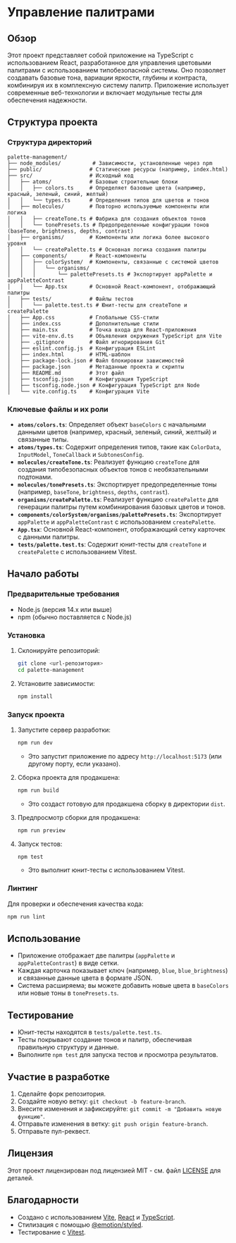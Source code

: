 # Управление палитрами

## Обзор

Этот проект представляет собой приложение на TypeScript с использованием React, разработанное для управления цветовыми палитрами с использованием типобезопасной системы. Оно позволяет создавать базовые тона, вариации яркости, глубины и контраста, комбинируя их в комплексную систему палитр. Приложение использует современные веб-технологии и включает модульные тесты для обеспечения надежности.

## Структура проекта

### Структура директорий

```
palette-management/
├── node_modules/          # Зависимости, установленные через npm
├── public/               # Статические ресурсы (например, index.html)
├── src/                  # Исходный код
│   ├── atoms/            # Базовые строительные блоки
│   │   ├── colors.ts     # Определяет базовые цвета (например, красный, зеленый, синий, желтый)
│   │   └── types.ts      # Определения типов для цветов и тонов
│   ├── molecules/        # Повторно используемые компоненты или логика
│   │   ├── createTone.ts # Фабрика для создания объектов тонов
│   │   └── tonePresets.ts # Предопределенные конфигурации тонов (baseTone, brightness, depths, contrast)
│   ├── organisms/        # Компоненты или логика более высокого уровня
│   │   └── createPalette.ts # Основная логика создания палитры
│   ├── components/       # React-компоненты
│   │   ├── colorSystem/  # Компоненты, связанные с системой цветов
│   │   │   └── organisms/
│   │   │       └── palettePresets.ts # Экспортирует appPalette и appPaletteContrast
│   │   └── App.tsx       # Основной React-компонент, отображающий палитры
│   ├── tests/            # Файлы тестов
│   │   └── palette.test.ts # Юнит-тесты для createTone и createPalette
│   ├── App.css           # Глобальные CSS-стили
│   ├── index.css         # Дополнительные стили
│   ├── main.tsx          # Точка входа для React-приложения
│   ├── vite-env.d.ts     # Объявления окружения TypeScript для Vite
│   ├── .gitignore        # Файл игнорирования Git
│   ├── eslint.config.js  # Конфигурация ESLint
│   ├── index.html        # HTML-шаблон
│   ├── package-lock.json # Файл блокировки зависимостей
│   ├── package.json      # Метаданные проекта и скрипты
│   ├── README.md         # Этот файл
│   ├── tsconfig.json     # Конфигурация TypeScript
│   ├── tsconfig.node.json # Конфигурация TypeScript для Node
│   └── vite.config.ts    # Конфигурация Vite
```

### Ключевые файлы и их роли

- **`atoms/colors.ts`**: Определяет объект `baseColors` с начальными данными цветов (например, красный, зеленый, синий, желтый) и связанные типы.
- **`atoms/types.ts`**: Содержит определения типов, такие как `ColorData`, `InputModel`, `ToneCallback` и `SubtonesConfig`.
- **`molecules/createTone.ts`**: Реализует функцию `createTone` для создания типобезопасных объектов тонов с необязательными подтонами.
- **`molecules/tonePresets.ts`**: Экспортирует предопределенные тоны (например, `baseTone`, `brightness`, `depths`, `contrast`).
- **`organisms/createPalette.ts`**: Реализует функцию `createPalette` для генерации палитры путем комбинирования базовых цветов и тонов.
- **`components/colorSystem/organisms/palettePresets.ts`**: Экспортирует `appPalette` и `appPaletteContrast` с использованием `createPalette`.
- **`App.tsx`**: Основной React-компонент, отображающий сетку карточек с данными палитры.
- **`tests/palette.test.ts`**: Содержит юнит-тесты для `createTone` и `createPalette` с использованием Vitest.

## Начало работы

### Предварительные требования

- Node.js (версия 14.x или выше)
- npm (обычно поставляется с Node.js)

### Установка

1. Склонируйте репозиторий:
   ```bash
   git clone <url-репозитория>
   cd palette-management
   ```
2. Установите зависимости:
   ```bash
   npm install
   ```

### Запуск проекта

1. Запустите сервер разработки:

   ```bash
   npm run dev
   ```

   - Это запустит приложение по адресу `http://localhost:5173` (или другому порту, если указано).

2. Сборка проекта для продакшена:

   ```bash
   npm run build
   ```

   - Это создаст готовую для продакшена сборку в директории `dist`.

3. Предпросмотр сборки для продакшена:

   ```bash
   npm run preview
   ```

4. Запуск тестов:
   ```bash
   npm test
   ```
   - Это выполнит юнит-тесты с использованием Vitest.

### Линтинг

Для проверки и обеспечения качества кода:

```bash
npm run lint
```

## Использование

- Приложение отображает две палитры (`appPalette` и `appPaletteContrast`) в виде сетки.
- Каждая карточка показывает ключ (например, `blue`, `blue_brightness`) и связанные данные цвета в формате JSON.
- Система расширяема; вы можете добавить новые цвета в `baseColors` или новые тоны в `tonePresets.ts`.

## Тестирование

- Юнит-тесты находятся в `tests/palette.test.ts`.
- Тесты покрывают создание тонов и палитр, обеспечивая правильную структуру и данные.
- Выполните `npm test` для запуска тестов и просмотра результатов.

## Участие в разработке

1. Сделайте форк репозитория.
2. Создайте новую ветку: `git checkout -b feature-branch`.
3. Внесите изменения и зафиксируйте: `git commit -m "Добавить новую функцию"`.
4. Отправьте изменения в ветку: `git push origin feature-branch`.
5. Отправьте пул-реквест.

## Лицензия

Этот проект лицензирован под лицензией MIT - см. файл [LICENSE](LICENSE) для деталей.

## Благодарности

- Создано с использованием [Vite](https://vitejs.dev/), [React](https://reactjs.org/) и [TypeScript](https://www.typescriptlang.org/).
- Стилизация с помощью [@emotion/styled](https://emotion.sh/docs/styled).
- Тестирование с [Vitest](https://vitest.dev/).
